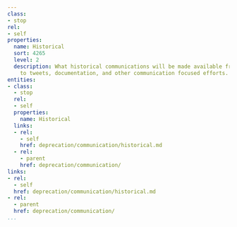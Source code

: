 ```yaml
---
class:
- stop
rel:
- self
properties:
  name: Historical
  sort: 4265
  level: 2
  description: What historical communications will be made available from blog posts,
    to tweets, documentation, and other communication focused efforts.
entities:
- class:
  - stop
  rel:
  - self
  properties:
    name: Historical
  links:
  - rel:
    - self
    href: deprecation/communication/historical.md
  - rel:
    - parent
    href: deprecation/communication/
links:
- rel:
  - self
  href: deprecation/communication/historical.md
- rel:
  - parent
  href: deprecation/communication/
...
```

